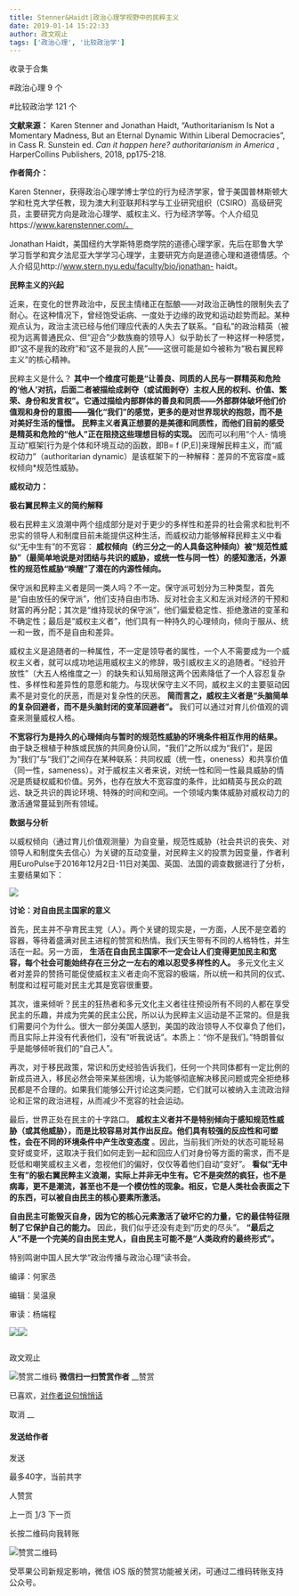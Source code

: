 ```yaml
---
title: Stenner&Haidt|政治心理学视野中的民粹主义
date: 2019-01-14 15:22:33
author: 政文观止
tags: ['政治心理', '比较政治学']
---
```



收录于合集

#政治心理 9 个

#比较政治学 121 个

**文献来源：** Karen Stenner and Jonathan Haidt, “Authoritarianism Is Not a
Momentary Madness, But an Eternal Dynamic Within Liberal Democracies”, in Cass
R. Sunstein ed. _Can it happen here? authoritarianism in America_ ,
HarperCollins Publishers, 2018, pp175-218.

  

 **作者简介：**

Karen
Stenner，获得政治心理学博士学位的行为经济学家，曾于美国普林斯顿大学和杜克大学任教，现为澳大利亚联邦科学与工业研究组织（CSIRO）高级研究员，主要研究方向是政治心理学、威权主义、行为经济学等。个人介绍见https://www.karenstenner.com/。

  

Jonathan
Haidt，美国纽约大学斯特恩商学院的道德心理学家，先后在耶鲁大学学习哲学和宾夕法尼亚大学学习心理学，主要研究方向是道德心理和道德情感。个人介绍见http://www.stern.nyu.edu/faculty/bio/jonathan-
haidt。

  

  

  

 **民粹主义的兴起**

  

近来，在变化的世界政治中，反民主情绪正在酝酿——对政治正确性的限制失去了耐心。在这种情况下，曾经饱受诟病、一度处于边缘的政党和运动趁势而起。某种观点认为，政治主流已经与他们理应代表的人失去了联系。“自私”的政治精英（被视为远离普通民众、但“迎合”少数族裔的领导人）似乎助长了一种这样一种感觉，即“这不是我的政府”和“这不是我的人民”——这很可能是如今被称为“极右翼民粹主义”的核心精神。

民粹主义是什么？
**其中一个维度可能是“让善良、同质的人民与一群精英和危险的‘他人’对抗，后面二者被描绘成剥夺（或试图剥夺）主权人民的权利、价值、繁荣、身份和发言权”。它通过描绘内部群体的善良和同质——外部群体破坏他们价值观和身份的意图——强化“我们”的感觉，更多的是对世界现状的抱怨，而不是对美好生活的憧憬。**
**民粹主义者真正想要的是美德和同质性，而他们目前的感受是精英和危险的“他人”正在阻挠这些理想目标的实现。** 因而可以利用“个人-
情境互动”框架[行为是个体和环境互动的函数，即B= f (P,E)]来理解民粹主义，而“威权动力”（authoritarian
dynamic）是该框架下的一种解释：差异的不宽容度=威权倾向*规范性威胁。

  

 **威权动力：**

 **极右翼民粹主义的简约解释**

  

极右民粹主义浪潮中两个组成部分是对于更少的多样性和差异的社会需求和批判不忠实的领导人和制度目前未能提供这种生活，而威权动力能够解释民粹主义中看似“无中生有”的不宽容：
**威权倾向（约三分之一的人具备这种倾向）被“规范性威胁”（最简单地说是对团结与共识的威胁，或统一性与同一性）的感知激活，外源性的规范性威胁“唤醒”了潜在的内源性倾向。**

保守派和民粹主义者是同一类人吗？不一定。保守派可划分为三种类型，首先是“自由放任的保守派”，他们支持自由市场、反对社会主义和左派对经济的干预和财富的再分配；其次是“维持现状的保守派”，他们偏爱稳定性、拒绝激进的变革和不确定性；最后是“威权主义者”，他们具有一种持久的心理倾向，倾向于服从、统一和一致，而不是自由和差异。

威权主义是追随者的一种属性，不一定是领导者的属性，一个人不需要成为一个威权主义者，就可以成功地运用威权主义的修辞，吸引威权主义的追随者。“经验开放性”（大五人格维度之一）的缺失和认知局限这两个因素降低了一个人容忍复杂性、多样性和差异性的意愿和能力。与现状保守主义不同，威权主义的主要驱动因素不是对变化的厌恶，而是对复杂性的厌恶。
**简而言之，威权主义者是“头脑简单的复杂回避者，而不是头脑封闭的变革回避者”。** 我们可以通过对育儿价值观的调查来测量威权人格。

**不宽容行为是持久的心理倾向与暂时的规范性威胁的环境条件相互作用的结果。**
由于缺乏根植于种族或民族的共同身份认同，“我们”之所以成为“我们”，是因为“我们”与“我们”之间存在某种联系：共同权威（统一性，oneness）和共享价值（同一性，sameness）。对于威权主义者来说，对统一性和同一性最具威胁的情况是质疑权威和价值。另外，也存在放大不宽容度的条件，比如精英与民众的疏远、缺乏共识的舆论环境、特殊的时间和空间。一个领域内集体威胁对威权动力的激活通常蔓延到所有领域。

  

 **数据与分析**

  

以威权倾向（通过育儿价值观测量）为自变量，规范性威胁（社会共识的丧失、对领导人和制度失去信心）为关键的互动变量，对民粹主义的投票为因变量，作者利用EuroPulse于2016年12月2日-11日对美国、英国、法国的调查数据进行了分析，主要结果如下：

  

![](/images/473/2.png)

  

 **讨论：对自由民主国家的意义**

  

首先，民主并不孕育民主党（人）。两个关键的现实是，一方面，人民不是空着的容器，等待着盛满对民主进程的赞赏和热情。我们天生带有不同的人格特性，并生活在一起。另一方面，
**生活在自由民主国家不一定会让人们变得更加民主和宽容，每个社会可能始终存在三分之一左右的难以忍受多样性的人。**
多元文化主义者对差异的赞扬可能促使威权主义者走向不宽容的极端，所以统一和共同的仪式、制度和过程可能对民主尤其是宽容很重要。

其次，谁来倾听？民主的狂热者和多元文化主义者往往预设所有不同的人都在享受民主的乐趣，并成为完美的民主公民，所以认为民粹主义运动是不正常的。但是我们需要问个为什么。很大一部分美国人感到，美国的政治领导人不仅辜负了他们，而且实际上并没有代表他们，没有“听我说话”。本质上：“你不是我们。”特朗普似乎是能够倾听我们的“自己人”。

再次，对于移民政策，常识和历史经验告诉我们，任何一个共同体都有一定比例的新成员进入，移民必然会带来某些困境，认为能够彻底解决移民问题或完全拒绝移民都是不合理的。如果我们能够公开讨论这类问题，它们就可以被纳入主流政治辩论和正常的政治进程，从而减少不宽容的社会运动。

最后，世界正处在民主的十字路口。
**威权主义者并不是特别倾向于感知规范性威胁（或其他威胁），而是比较容易对其作出反应。他们具有较强的反应性和可塑性，会在不同的环境条件中产生改变态度**
。因此，当前我们所处的状态可能轻易变好或变坏，这取决于我们如何走到一起和回应人们对身份等方面的需求，而不是贬低和嘲笑威权主义者，忽视他们的偏好，仅仅等着他们自动“变好”。
**看似“无中生有”的极右翼民粹主义浪潮，实际上并非无中生有。它不是突然的疯狂，也不是病毒，更不是潮流，甚至也不是一个模仿性的现象。相反，它是人类社会表面之下的东西，可以被自由民主的核心要素所激活。**

**自由民主可能毁灭自身，因为它的核心元素激活了破坏它的力量，它的最佳特征限制了它保护自己的能力。** 因此，我们似乎还没有走到“历史的尽头”。
**“最后之人”不是一个完美的自由民主党人，自由民主可能不是“人类政府的最终形式”。**

  

特别鸣谢中国人民大学“政治传播与政治心理”读书会。

  

  

编译：何家丞

编辑：吴温泉

审读：杨端程

![](/images/473/3.jpeg)![](/images/473/4.jpeg)

  

![]()

政文观止

![赞赏二维码]() **微信扫一扫赞赏作者** __赞赏

已喜欢，[对作者说句悄悄话](javascript:;)

取消 __

#### 发送给作者

发送

最多40字，当前共字

[](javascript:;) 人赞赏

上一页 [1](javascript:;)/3 下一页

长按二维码向我转账

![赞赏二维码]()

受苹果公司新规定影响，微信 iOS 版的赞赏功能被关闭，可通过二维码转账支持公众号。

